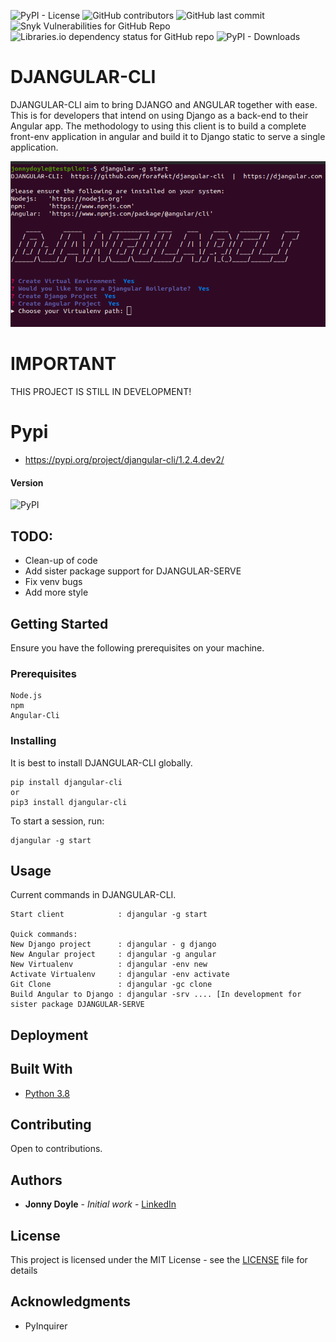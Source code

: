![PyPI - License](https://img.shields.io/pypi/l/djangular-cli)
![GitHub contributors](https://img.shields.io/github/contributors/forafekt/djangular-cli)
![GitHub last commit](https://img.shields.io/github/last-commit/forafekt/djangular-cli)
![Snyk Vulnerabilities for GitHub Repo](https://img.shields.io/snyk/vulnerabilities/github/forafekt/djangular-cli)
![Libraries.io dependency status for GitHub repo](https://img.shields.io/librariesio/github/forafekt/djangular-cli)
![PyPI - Downloads](https://img.shields.io/pypi/dm/djangular-cli)

# DJANGULAR-CLI

DJANGULAR-CLI aim to bring DJANGO and ANGULAR together with ease.  
This is for developers that intend on using Django as a back-end to their Angular app.
The methodology to using this client is to build a complete front-env application in angular and build it
to Django static to serve a single application.

![example](example.png)

# IMPORTANT
THIS PROJECT IS STILL IN DEVELOPMENT!


# Pypi
* https://pypi.org/project/djangular-cli/1.2.4.dev2/

#### Version
![PyPI](https://img.shields.io/pypi/v/djangular-cli)


## TODO:
* Clean-up of code
* Add sister package support for DJANGULAR-SERVE
* Fix venv bugs
* Add more style

## Getting Started

Ensure you have the following prerequisites on your machine.

### Prerequisites

```
Node.js
npm
Angular-Cli
```

### Installing

It is best to install DJANGULAR-CLI globally.

```
pip install djangular-cli
or
pip3 install djangular-cli
```

To start a session, run:

```
djangular -g start
```

## Usage

Current commands in DJANGULAR-CLI.

```
Start client            : djangular -g start

Quick commands:
New Django project      : djangular - g django
New Angular project     : djangular -g angular
New Virtualenv          : djangular -env new
Activate Virtualenv     : djangular -env activate
Git Clone               : djangular -gc clone
Build Angular to Django : djangular -srv .... [In development for sister package DJANGULAR-SERVE
```


## Deployment



## Built With
* [Python 3.8](https://python.org)

## Contributing
 
Open to contributions.

## Authors

* **Jonny Doyle** - *Initial work* - [LinkedIn](https://www.linkedin.com/in/jonnydoyle/)


## License

This project is licensed under the MIT License - see the [LICENSE](djangular_cli/docs/license/LICENSE) file for details

## Acknowledgments

* PyInquirer